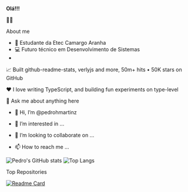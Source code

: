 **Olá!!!** 

👋👋

About me
 - 💼 Estudante da Etec Camargo Aranha
 - 💻 Futuro técnico em Desenvolvimento de Sistemas
 - 
📈 Built github-readme-stats, verlyjs and more, 50m+ hits • 50K stars on GitHub

❤️ I love writing TypeScript, and building fun experiments on type-level

💬 Ask me about anything here

- 👋 Hi, I’m @pedrohmartinz
- 👀 I’m interested in ...

- 💞️ I’m looking to collaborate on ...
- 📫 How to reach me ...

![Pedro's GitHub stats](https://github-readme-stats.vercel.app/api?username=pedrohmartinz&show_icons=true&theme=radical)
![Top Langs](https://github-readme-stats.vercel.app/api/top-langs/?username=pedrohmartinz&hide_progress=false&theme=radical)

Top Repositories

[![Readme Card](https://github-readme-stats.vercel.app/api/pin/?username=pedrohmartinz&repo=tcc-FRESH_START&theme=radical)](https://github.com/pedrohmartinz/tcc-FRESH_START)
